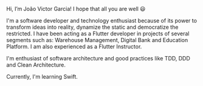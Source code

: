 Hi, I’m João Victor Garcia! I hope that all you are well 😃

I'm a software developer and technology enthusiast because of its power to transform ideas into reality, dynamize the static and democratize the restricted. I have been acting as a Flutter developer in projects of several segments such as: Warehouse Management, Digital Bank and Education Platform. I am also experienced as a Flutter Instructor.

I'm enthusiast of software architecture and good practices like TDD, DDD and Clean Architecture.

Currently, I'm learning Swift.


<!---
joaovictorgarcia10/joaovictorgarcia10 is a ✨ special ✨ repository because its `README.md` (this file) appears on your GitHub profile.
You can click the Preview link to take a look at your changes.
--->
